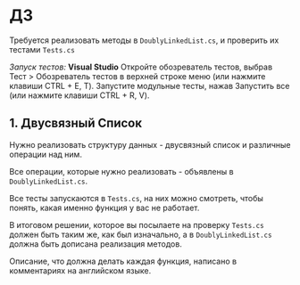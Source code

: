 # ДЗ 
Требуется реализовать методы в `DoublyLinkedList.cs`, и проверить их тестами `Tests.cs`

*Запуск тестов:* 
**Visual Studio**
Откройте обозреватель тестов, выбрав Тест > Обозреватель тестов в верхней строке меню (или нажмите клавиши CTRL + E, T).
Запустите модульные тесты, нажав Запустить все (или нажмите клавиши CTRL + R, V).

## 1. Двусвязный Список

Нужно реализовать структуру данных - двусвязный список и различные операции над ним.

Все операции, которые нужно реализовать - объявлены в `DoublyLinkedList.cs`.

Все тесты запускаются в `Tests.cs`, на них можно смотреть, чтобы понять, какая именно функция у вас не работает.

В итоговом решении, которое вы посылаете на проверку `Tests.cs` должен быть таким же, как был изначально, а в `DoublyLinkedList.cs` должна быть дописана реализация методов.

Описание, что должна делать каждая функция, написано в комментариях на английском языке.
